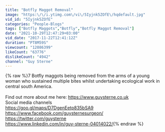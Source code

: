 ```yaml
---
title: "Botfly Maggot Removal"
image: "https:\/\/i.ytimg.com\/vi\/5Iyjnk5ZOfE\/hqdefault.jpg"
vid_id: "5Iyjnk5ZOfE"
categories: "People-Blogs"
tags: ["Botfly Maggots","Botfly","Botfly Maggot Removal"]
date: "2021-10-29T12:47:29+03:00"
vid_date: "2017-11-22T12:41:12Z"
duration: "PT8M59S"
viewcount: "12086399"
likeCount: "63776"
dislikeCount: "4942"
channel: "Guy Sterne"
---
```

{% raw %}7 Botfly maggots being removed from the arms of a young woman who sustained multiple bites whilst undertaking ecological work in central south America. <br /><br />Find out more about me here: <a rel="nofollow" target="blank" href="https://www.guysterne.co.uk">https://www.guysterne.co.uk</a><br />Social media channels<br /><a rel="nofollow" target="blank" href="https://goo.gl/maps/D7DgenEetp835bSA9">https://goo.gl/maps/D7DgenEetp835bSA9</a><br /><a rel="nofollow" target="blank" href="https://www.facebook.com/guysternesurgeon/">https://www.facebook.com/guysternesurgeon/</a><br /><a rel="nofollow" target="blank" href="https://twitter.com/guysterne">https://twitter.com/guysterne</a><br /><a rel="nofollow" target="blank" href="https://www.linkedin.com/in/guy-sterne-04014022/">https://www.linkedin.com/in/guy-sterne-04014022/</a>{% endraw %}
